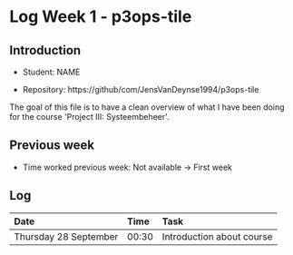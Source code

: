 # Log Week 1 - p3ops-tile
## Introduction



- Student: NAME

- Repository: https://github/com/JensVanDeynse1994/p3ops-tile



The goal of this file is to have a clean overview of what I have been doing for the course 'Project III: Systeembeheer'.

## Previous week
- Time worked previous week: Not available -> First week

## Log
| Date   | Time     | Task             |
| :---   | :---     | :---             |
| Thursday 28 September | 00:30 | Introduction about course |